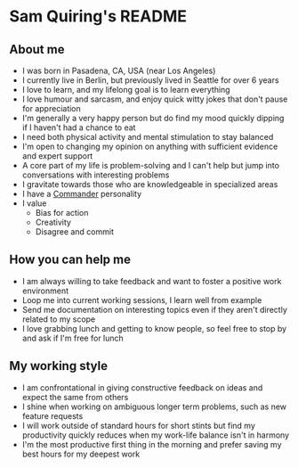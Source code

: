 # Sam Quiring's README

## About me

- I was born in Pasadena, CA, USA (near Los Angeles)
- I currently live in Berlin, but previously lived in Seattle for over 6 years
- I love to learn, and my lifelong goal is to learn everything
- I love humour and sarcasm, and enjoy quick witty jokes that don't pause for appreciation
- I'm generally a very happy person but do find my mood quickly dipping if I haven't had a chance to eat 
- I need both physical activity and mental stimulation to stay balanced
- I'm open to changing my opinion on anything with sufficient evidence and expert support
- A core part of my life is problem-solving and I can't help but jump into conversations with interesting problems
- I gravitate towards those who are knowledgeable in specialized areas
- I have a [Commander](https://www.16personalities.com/entj-personality) personality
- I value
  - Bias for action
  - Creativity
  - Disagree and commit

## How you can help me

- I am always willing to take feedback and want to foster a positive work environment
- Loop me into current working sessions, I learn well from example
- Send me documentation on interesting topics even if they aren't directly related to my scope
- I love grabbing lunch and getting to know people, so feel free to stop by and ask if I'm free for lunch

## My working style

- I am confrontational in giving constructive feedback on ideas and expect the same from others
- I shine when working on ambiguous longer term problems, such as new feature requests
- I will work outside of standard hours for short stints but find my productivity quickly reduces when my work-life balance isn't in harmony
- I'm the most productive first thing in the morning and prefer saving my best hours for my deepest work

